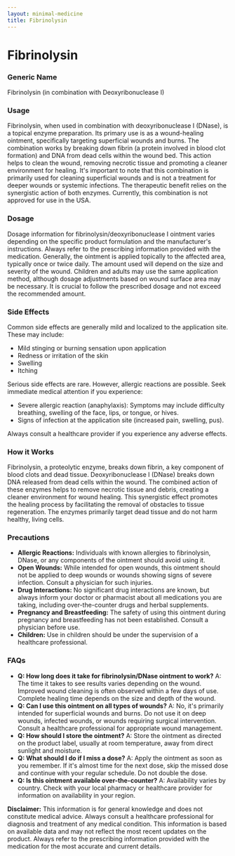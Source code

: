 ```yaml
---
layout: minimal-medicine
title: Fibrinolysin
---
```


# Fibrinolysin
### Generic Name
Fibrinolysin (in combination with Deoxyribonuclease I)

### Usage
Fibrinolysin, when used in combination with deoxyribonuclease I (DNase), is a topical enzyme preparation.  Its primary use is as a wound-healing ointment, specifically targeting superficial wounds and burns. The combination works by breaking down fibrin (a protein involved in blood clot formation) and DNA from dead cells within the wound bed. This action helps to clean the wound, removing necrotic tissue and promoting a cleaner environment for healing.  It's important to note that this combination is primarily used for cleaning superficial wounds and is not a treatment for deeper wounds or systemic infections.  The therapeutic benefit relies on the synergistic action of both enzymes.  Currently, this combination is not approved for use in the USA.

### Dosage
Dosage information for fibrinolysin/deoxyribonuclease I ointment varies depending on the specific product formulation and the manufacturer's instructions.  Always refer to the prescribing information provided with the medication.  Generally, the ointment is applied topically to the affected area, typically once or twice daily.  The amount used will depend on the size and severity of the wound.  Children and adults may use the same application method, although dosage adjustments based on wound surface area may be necessary.  It is crucial to follow the prescribed dosage and not exceed the recommended amount.

### Side Effects
Common side effects are generally mild and localized to the application site.  These may include:

* Mild stinging or burning sensation upon application
* Redness or irritation of the skin
* Swelling
* Itching

Serious side effects are rare.  However, allergic reactions are possible.  Seek immediate medical attention if you experience:

* Severe allergic reaction (anaphylaxis):  Symptoms may include difficulty breathing, swelling of the face, lips, or tongue, or hives.
* Signs of infection at the application site (increased pain, swelling, pus).

Always consult a healthcare provider if you experience any adverse effects.

### How it Works
Fibrinolysin, a proteolytic enzyme, breaks down fibrin, a key component of blood clots and dead tissue.  Deoxyribonuclease I (DNase) breaks down DNA released from dead cells within the wound.  The combined action of these enzymes helps to remove necrotic tissue and debris, creating a cleaner environment for wound healing. This synergistic effect promotes the healing process by facilitating the removal of obstacles to tissue regeneration.  The enzymes primarily target dead tissue and do not harm healthy, living cells.


### Precautions
* **Allergic Reactions:** Individuals with known allergies to fibrinolysin, DNase, or any components of the ointment should avoid using it.
* **Open Wounds:** While intended for open wounds, this ointment should not be applied to deep wounds or wounds showing signs of severe infection.  Consult a physician for such injuries.
* **Drug Interactions:** No significant drug interactions are known, but always inform your doctor or pharmacist about all medications you are taking, including over-the-counter drugs and herbal supplements.
* **Pregnancy and Breastfeeding:** The safety of using this ointment during pregnancy and breastfeeding has not been established.  Consult a physician before use.
* **Children:** Use in children should be under the supervision of a healthcare professional.

### FAQs

* **Q: How long does it take for fibrinolysin/DNase ointment to work?** A: The time it takes to see results varies depending on the wound.  Improved wound cleaning is often observed within a few days of use.  Complete healing time depends on the size and depth of the wound.
* **Q: Can I use this ointment on all types of wounds?** A: No, it's primarily intended for superficial wounds and burns.  Do not use it on deep wounds, infected wounds, or wounds requiring surgical intervention.  Consult a healthcare professional for appropriate wound management.
* **Q: How should I store the ointment?** A: Store the ointment as directed on the product label, usually at room temperature, away from direct sunlight and moisture.
* **Q: What should I do if I miss a dose?** A: Apply the ointment as soon as you remember.  If it's almost time for the next dose, skip the missed dose and continue with your regular schedule.  Do not double the dose.
* **Q: Is this ointment available over-the-counter?** A: Availability varies by country.  Check with your local pharmacy or healthcare provider for information on availability in your region.


**Disclaimer:**  This information is for general knowledge and does not constitute medical advice.  Always consult a healthcare professional for diagnosis and treatment of any medical condition.  This information is based on available data and may not reflect the most recent updates on the product. Always refer to the prescribing information provided with the medication for the most accurate and current details.
